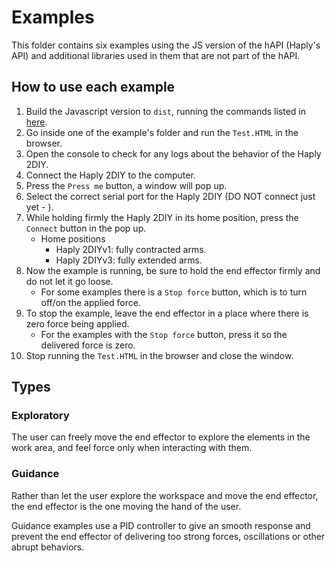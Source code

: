 # Examples

This folder contains six examples using the JS version of the hAPI (Haply's API) and additional libraries used in them that are not part of the hAPI.

## How to use each example

1. Build the Javascript version to `dist`, running the commands listed in [here](../README.md).
2. Go inside one of the example's folder and run the `Test.HTML` in the browser.
3. Open the console to check for any logs about the behavior of the Haply 2DIY.
4. Connect the Haply 2DIY to the computer.
5. Press the `Press me` button, a window will pop up.
6. Select the correct serial port for the Haply 2DIY (DO NOT connect just yet - ).
7. While holding firmly the Haply 2DIY in its home position, press the `Connect` button in the pop up.
    * Home positions
        * Haply 2DIYv1: fully contracted arms.
        * Haply 2DIYv3: fully extended arms.
8. Now the example is running, be sure to hold the end effector firmly and do not let it go loose.
    * For some examples there is a `Stop force` button, which is to turn off/on the applied force.
9. To stop the example, leave the end effector in a place where there is zero force being applied.
    * For the examples with the `Stop force` button, press it so the delivered force is zero.
10. Stop running the `Test.HTML` in the browser and close the window.

## Types

### Exploratory

The user can freely move the end effector to explore the elements in the work area, and feel force only when interacting with them.

### Guidance

Rather than let the user explore the workspace and move the end effector, the end effector is the one moving the hand of the user.

Guidance examples use a PID controller to give an smooth response and prevent the end effector of delivering too strong forces, oscillations or other abrupt behaviors.
